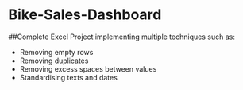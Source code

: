 # Bike-Sales-Dashboard

##Complete Excel Project implementing multiple techniques such as:
- Removing empty rows
-	Removing duplicates
-	Removing excess spaces between values
-	Standardising texts and dates
